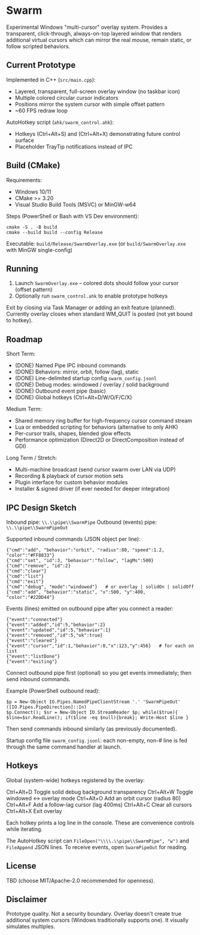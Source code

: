 # Swarm

Experimental Windows "multi-cursor" overlay system. Provides a transparent, click-through, always-on-top layered window that renders additional virtual cursors which can mirror the real mouse, remain static, or follow scripted behaviors.

## Current Prototype
Implemented in C++ (`src/main.cpp`):
- Layered, transparent, full-screen overlay window (no taskbar icon)
- Multiple colored circular cursor indicators
- Positions mirror the system cursor with simple offset pattern
- ~60 FPS redraw loop

AutoHotkey script (`ahk/swarm_control.ahk`):
- Hotkeys (Ctrl+Alt+S) and (Ctrl+Alt+X) demonstrating future control surface
- Placeholder TrayTip notifications instead of IPC

## Build (CMake)
Requirements:
- Windows 10/11
- CMake >= 3.20
- Visual Studio Build Tools (MSVC) or MinGW-w64

Steps (PowerShell or Bash with VS Dev environment):
```
cmake -S . -B build
cmake --build build --config Release
```
Executable: `build/Release/SwarmOverlay.exe` (or `build/SwarmOverlay.exe` with MinGW single-config)

## Running
1. Launch `SwarmOverlay.exe` – colored dots should follow your cursor (offset pattern)
2. Optionally run `swarm_control.ahk` to enable prototype hotkeys

Exit by closing via Task Manager or adding an exit feature (planned). Currently overlay closes when standard WM_QUIT is posted (not yet bound to hotkey).

## Roadmap
Short Term:
- (DONE) Named Pipe IPC inbound commands
- (DONE) Behaviors: mirror, orbit, follow (lag), static
- (DONE) Line-delimited startup config `swarm_config.jsonl`
- (DONE) Debug modes: windowed / overlay / solid background
- (DONE) Outbound event pipe (basic)
- (DONE) Global hotkeys (Ctrl+Alt+D/W/O/F/C/X)

Medium Term:
- Shared memory ring buffer for high-frequency cursor command stream
- Lua or embedded scripting for behaviors (alternative to only AHK)
- Per-cursor trails, shapes, blended glow effects
- Performance optimization (Direct2D or DirectComposition instead of GDI)

Long Term / Stretch:
- Multi-machine broadcast (send cursor swarm over LAN via UDP)
- Recording & playback of cursor motion sets
- Plugin interface for custom behavior modules
- Installer & signed driver (if ever needed for deeper integration)

## IPC Design Sketch
Inbound pipe: `\\.\\pipe\\SwarmPipe`
Outbound (events) pipe: `\\.\\pipe\\SwarmPipeOut`

Supported inbound commands (JSON object per line):
```
{"cmd":"add", "behavior":"orbit", "radius":80, "speed":1.2, "color":"#FF8833"}
{"cmd":"set", "id":3, "behavior":"follow", "lagMs":500}
{"cmd":"remove", "id":2}
{"cmd":"clear"}
{"cmd":"list"}
{"cmd":"exit"}
{"cmd":"debug", "mode":"windowed"}   # or overlay | solidOn | solidOff
{"cmd":"add", "behavior":"static", "x":500, "y":400, "color":"#22DD44"}
```

Events (lines) emitted on outbound pipe after you connect a reader:
```
{"event":"connected"}
{"event":"added","id":5,"behavior":2}
{"event":"updated","id":5,"behavior":1}
{"event":"removed","id":5,"ok":true}
{"event":"cleared"}
{"event":"cursor","id":1,"behavior":0,"x":123,"y":456}   # for each on list
{"event":"listDone"}
{"event":"exiting"}
```

Connect outbound pipe first (optional) so you get events immediately; then send inbound commands.

Example (PowerShell outbound read):
```
$p = New-Object IO.Pipes.NamedPipeClientStream '.' 'SwarmPipeOut' ([IO.Pipes.PipeDirection]::In)
$p.Connect(); $sr = New-Object IO.StreamReader $p; while($true){ $line=$sr.ReadLine(); if($line -eq $null){break}; Write-Host $line }
```

Then send commands inbound similarly (as previously documented).

Startup config file `swarm_config.jsonl`: each non-empty, non-# line is fed through the same command handler at launch.

## Hotkeys
Global (system-wide) hotkeys registered by the overlay:

Ctrl+Alt+D  Toggle solid debug background transparency
Ctrl+Alt+W  Toggle windowed <-> overlay mode
Ctrl+Alt+O  Add an orbit cursor (radius 80)
Ctrl+Alt+F  Add a follow-lag cursor (lag 400ms)
Ctrl+Alt+C  Clear all cursors
Ctrl+Alt+X  Exit overlay

Each hotkey prints a log line in the console. These are convenience controls while iterating.

The AutoHotkey script can `FileOpen("\\\\.\\pipe\\SwarmPipe", "w")` and `FileAppend` JSON lines. To receive events, open `SwarmPipeOut` for reading.

## License
TBD (choose MIT/Apache-2.0 recommended for openness).

## Disclaimer
Prototype quality. Not a security boundary. Overlay doesn't create true additional system cursors (Windows traditionally supports one). It visually simulates multiples.

